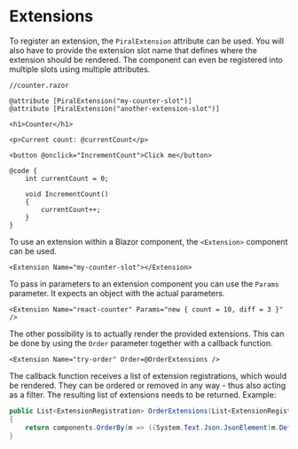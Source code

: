 # Extensions

To register an extension, the `PiralExtension` attribute can be used. You will also have to provide the extension slot name that defines where the extension should be rendered. The component can even be registered into multiple slots using multiple attributes.

```razor
//counter.razor

@attribute [PiralExtension("my-counter-slot")]
@attribute [PiralExtension("another-extension-slot")]

<h1>Counter</h1>

<p>Current count: @currentCount</p>

<button @onclick="IncrementCount">Click me</button>

@code {
    int currentCount = 0;

    void IncrementCount()
    {
        currentCount++;
    }
}
```

To use an extension within a Blazor component, the `<Extension>` component can be used.

```razor
<Extension Name="my-counter-slot"></Extension>
```

To pass in parameters to an extension component you can use the `Params` parameter. It expects an object with the actual parameters.

```razor
<Extension Name="react-counter" Params="new { count = 10, diff = 3 }" />
```

The other possibility is to actually render the provided extensions. This can be done by using the `Order` parameter together with a callback function.

```razor
<Extension Name="try-order" Order=@OrderExtensions />
```

The callback function receives a list of extension registrations, which would be rendered. They can be ordered or removed in any way - thus also acting as a filter. The resulting list of extensions needs to be returned. Example:

```cs
public List<ExtensionRegistration> OrderExtensions(List<ExtensionRegistration> components)
{
    return components.OrderBy(m => ((System.Text.Json.JsonElement)m.Defaults).GetProperty("order").GetInt32()).ToList();
}
```
